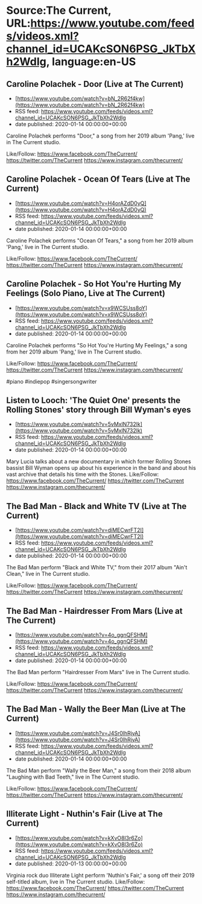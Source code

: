 # Source:The Current, URL:https://www.youtube.com/feeds/videos.xml?channel_id=UCAKcSON6PSG_JkTbXh2WdIg, language:en-US

## Caroline Polachek - Door (Live at The Current)
 - [https://www.youtube.com/watch?v=bN_2R62f4kw](https://www.youtube.com/watch?v=bN_2R62f4kw)
 - RSS feed: https://www.youtube.com/feeds/videos.xml?channel_id=UCAKcSON6PSG_JkTbXh2WdIg
 - date published: 2020-01-14 00:00:00+00:00

Caroline Polachek performs "Door," a song from her 2019 album 'Pang,' live in The Current studio.

Like/Follow:
https://www.facebook.com/TheCurrent/
https://twitter.com/TheCurrent
https://www.instagram.com/thecurrent/

## Caroline Polachek - Ocean Of Tears (Live at The Current)
 - [https://www.youtube.com/watch?v=H4orAZdD0yQ](https://www.youtube.com/watch?v=H4orAZdD0yQ)
 - RSS feed: https://www.youtube.com/feeds/videos.xml?channel_id=UCAKcSON6PSG_JkTbXh2WdIg
 - date published: 2020-01-14 00:00:00+00:00

Caroline Polachek performs "Ocean Of Tears," a song from her 2019 album 'Pang,' live in The Current studio.

Like/Follow:
https://www.facebook.com/TheCurrent/
https://twitter.com/TheCurrent
https://www.instagram.com/thecurrent/

## Caroline Polachek - So Hot You're Hurting My Feelings (Solo Piano, Live at The Current)
 - [https://www.youtube.com/watch?v=x9WCSUss8oY](https://www.youtube.com/watch?v=x9WCSUss8oY)
 - RSS feed: https://www.youtube.com/feeds/videos.xml?channel_id=UCAKcSON6PSG_JkTbXh2WdIg
 - date published: 2020-01-14 00:00:00+00:00

Caroline Polachek performs "So Hot You're Hurting My Feelings," a song from her 2019 album 'Pang,' live in The Current studio.

Like/Follow:
https://www.facebook.com/TheCurrent/
https://twitter.com/TheCurrent
https://www.instagram.com/thecurrent/

#piano #indiepop #singersongwriter

## Listen to Looch: 'The Quiet One' presents the Rolling Stones' story through Bill Wyman's eyes
 - [https://www.youtube.com/watch?v=5vMxlN732lk](https://www.youtube.com/watch?v=5vMxlN732lk)
 - RSS feed: https://www.youtube.com/feeds/videos.xml?channel_id=UCAKcSON6PSG_JkTbXh2WdIg
 - date published: 2020-01-14 00:00:00+00:00

Mary Lucia talks about a new documentary in which former Rolling Stones bassist Bill Wyman opens up about his experience in the band and about his vast archive that details his time with the Stones.
Like/Follow:
https://www.facebook.com/TheCurrent/
https://twitter.com/TheCurrent
https://www.instagram.com/thecurrent/

## The Bad Man - Black and White TV (Live at The Current)
 - [https://www.youtube.com/watch?v=diMECwrFT2I](https://www.youtube.com/watch?v=diMECwrFT2I)
 - RSS feed: https://www.youtube.com/feeds/videos.xml?channel_id=UCAKcSON6PSG_JkTbXh2WdIg
 - date published: 2020-01-14 00:00:00+00:00

The Bad Man perform "Black and White TV," from their 2017 album "Ain't Clean," live in The Current studio.

Like/Follow:
https://www.facebook.com/TheCurrent/
https://twitter.com/TheCurrent
https://www.instagram.com/thecurrent/

## The Bad Man - Hairdresser From Mars (Live at The Current)
 - [https://www.youtube.com/watch?v=4o_ggnQFSHM](https://www.youtube.com/watch?v=4o_ggnQFSHM)
 - RSS feed: https://www.youtube.com/feeds/videos.xml?channel_id=UCAKcSON6PSG_JkTbXh2WdIg
 - date published: 2020-01-14 00:00:00+00:00

The Bad Man perform "Hairdresser From Mars" live in The Current studio.

Like/Follow:
https://www.facebook.com/TheCurrent/
https://twitter.com/TheCurrent
https://www.instagram.com/thecurrent/

## The Bad Man - Wally the Beer Man (Live at The Current)
 - [https://www.youtube.com/watch?v=J4Sr0lhRjyA](https://www.youtube.com/watch?v=J4Sr0lhRjyA)
 - RSS feed: https://www.youtube.com/feeds/videos.xml?channel_id=UCAKcSON6PSG_JkTbXh2WdIg
 - date published: 2020-01-14 00:00:00+00:00

The Bad Man perform "Wally the Beer Man," a song from their 2018 album "Laughing with Bad Teeth," live in The Current studio.

Like/Follow:
https://www.facebook.com/TheCurrent/
https://twitter.com/TheCurrent
https://www.instagram.com/thecurrent/

## Illiterate Light - Nuthin's Fair (Live at The Current)
 - [https://www.youtube.com/watch?v=kXvO8l3r6Zo](https://www.youtube.com/watch?v=kXvO8l3r6Zo)
 - RSS feed: https://www.youtube.com/feeds/videos.xml?channel_id=UCAKcSON6PSG_JkTbXh2WdIg
 - date published: 2020-01-13 00:00:00+00:00

Virginia rock duo Illiterate Light perform 'Nuthin's Fair,' a song off their 2019 self-titled album, live in The Current studio.
Like/Follow:
https://www.facebook.com/TheCurrent/
https://twitter.com/TheCurrent
https://www.instagram.com/thecurrent/

